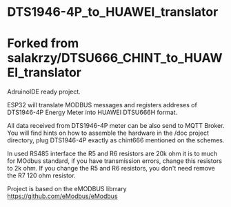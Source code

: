 # DTS1946-4P_to_HUAWEI_translator
# Forked from salakrzy/DTSU666_CHINT_to_HUAWEI_translator

AdruinoIDE ready project.

ESP32 will translate MODBUS messages and registers addreses of DTS1946-4P Energy Meter into HUAWEI DTSU666H format.

All data received from DTS1946-4P meter can be also send to MQTT Broker.
You will find hints on how to assemble the hardware in the /doc project directory, plug DTS1946-4P exactly as chint666 mentioned on the schemes.

In used RS485 interface the R5 and R6 resistors are 20k ohm it is to much for MOdbus standard, if you have transmission errors, change this resistors to 2k ohm.
If you change the R5 and R6 resistors,  you don't need remove the R7 120 ohm resistor.

Project is based on the eMODBUS librrary https://github.com/eModbus/eModbus 
